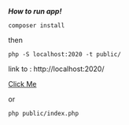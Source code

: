 ***How to run app!***

```
composer install
```
then 
```
php -S localhost:2020 -t public/
```
link to : http://localhost:2020/

[Click Me](http://localhost:2020/)

or  
```
php public/index.php
```
 
